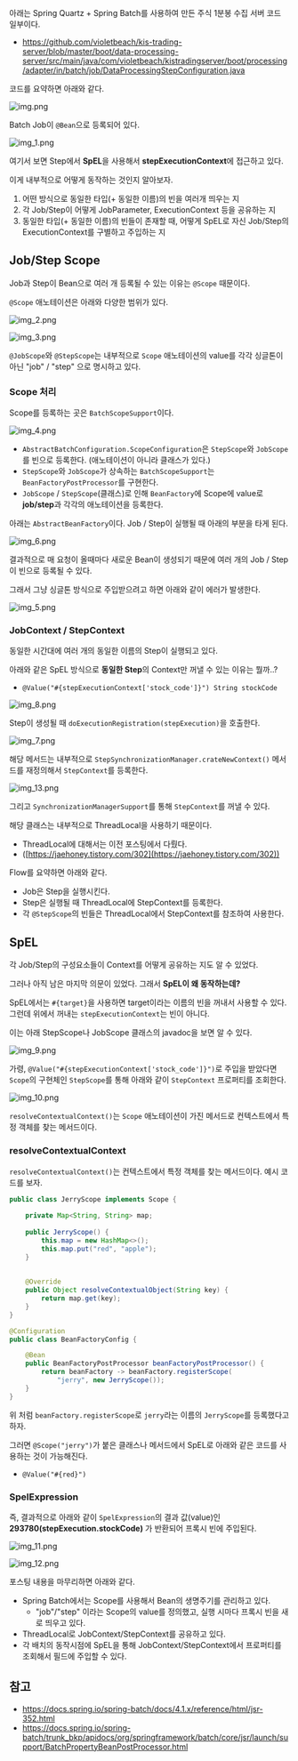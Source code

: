 아래는 Spring Quartz + Spring Batch를 사용하여 만든 주식 1분봉 수집 서버 코드 일부이다.
- https://github.com/violetbeach/kis-trading-server/blob/master/boot/data-processing-server/src/main/java/com/violetbeach/kistradingserver/boot/processing/adapter/in/batch/job/DataProcessingStepConfiguration.java

코드를 요약하면 아래와 같다.

![img.png](images/img.png)

Batch Job이 `@Bean`으로 등록되어 있다.

![img_1.png](images/img_1.png)

여기서 보면 Step에서 **SpEL**을 사용해서 **stepExecutionContext**에 접근하고 있다.

이게 내부적으로 어떻게 동작하는 것인지 알아보자.
1. 어떤 방식으로 동일한 타입(+ 동일한 이름)의 빈을 여러개 띄우는 지
2. 각 Job/Step이 어떻게 JobParameter, ExecutionContext 등을 공유하는 지
3. 동일한 타입(+ 동일한 이름)의 빈들이 존재할 때, 어떻게 SpEL로 자신 Job/Step의 ExecutionContext를 구별하고 주입하는 지

## Job/Step Scope

Job과 Step이 Bean으로 여러 개 등록될 수 있는 이유는 `@Scope` 때문이다.

`@Scope` 애노테이션은 아래와 다양한 범위가 있다.

![img_2.png](images/img_2.png)

![img_3.png](images/img_3.png)

`@JobScope`와 `@StepScope`는 내부적으로  `Scope` 애노테이션의 value를 각각 싱글톤이 아닌 "job" / "step" 으로 명시하고 있다.

### Scope 처리

Scope를 등록하는 곳은 `BatchScopeSupport`이다.

![img_4.png](images/img_4.png)

- `AbstractBatchConfiguration.ScopeConfiguration`은 `StepScope`와 `JobScope`를 빈으로 등록한다. (애노테이션이 아니라 클래스가 있다.)
- `StepScope`와 `JobScope`가 상속하는 `BatchScopeSupport`는 `BeanFactoryPostProcessor`를 구현한다.
- `JobScope` / `StepScope`(클래스)로 인해 `BeanFactory`에 Scope에 value로 **job/step**과 각각의 애노테이션을 등록한다.

아래는 `AbstractBeanFactory`이다. Job / Step이 실행될 때 아래의 부분을 타게 된다.

![img_6.png](images/img_6.png)

결과적으로 매 요청이 올때마다 새로운 Bean이 생성되기 때문에 여러 개의 Job / Step이 빈으로 등록될 수 있다.

그래서 그냥 싱글톤 방식으로 주입받으려고 하면 아래와 같이 에러가 발생한다.

![img_5.png](images/img_5.png)

### JobContext / StepContext

동일한 시간대에 여러 개의 동일한 이름의 Step이 실행되고 있다.

아래와 같은 SpEL 방식으로 **동일한 Step**의 Context만 꺼낼 수 있는 이유는 뭘까..?
- `@Value("#{stepExecutionContext['stock_code']}") String stockCode`

![img_8.png](images/img_8.png)

Step이 생성될 때 `doExecutionRegistration(stepExecution)`을 호출한다.

![img_7.png](images/img_7.png)

해당 메서드는 내부적으로 `StepSynchronizationManager.crateNewContext()` 메서드를 재정의해서 `StepContext`를 등록한다.

![img_13.png](images/img_13.png)

그리고 `SynchronizationManagerSupport`를 통해 `StepContext`를 꺼낼 수 있다.

해당 클래스는 내부적으로 ThreadLocal을 사용하기 때문이다.
- ThreadLocal에 대해서는 이전 포스팅에서 다뤘다.
- ([https://jaehoney.tistory.com/302](https://jaehoney.tistory.com/302))

Flow를 요약하면 아래와 같다.
- Job은 Step을 실행시킨다.
- Step은 실행될 때 ThreadLocal에 StepContext를 등록한다.
- 각 `@StepScope`의 빈들은 ThreadLocal에서 StepContext를 참조하여 사용한다.

## SpEL

각 Job/Step의 구성요소들이 Context를 어떻게 공유하는 지도 알 수 있었다.

그러나 아직 남은 마지막 의문이 있었다. 그래서 **SpEL이 왜 동작하는데?**

SpEL에서는 `#{target}`을 사용하면 target이라는 이름의 빈을 꺼내서 사용할 수 있다.
그런데 위에서 꺼내는 `stepExecutionContext`는 빈이 아니다.

이는 아래 StepScope나 JobScope 클래스의 javadoc을 보면 알 수 있다.

![img_9.png](images/img_9.png)

가령, `@Value("#{stepExecutionContext['stock_code']}")`로 주입을 받았다면 `Scope`의 구현체인 `StepScope`를 통해 아래와 같이 `StepContext` 프로퍼티를 조회한다.

![img_10.png](images/img_10.png)

`resolveContextualContext()`는 `Scope` 애노테이션이 가진 메서드로 컨텍스트에서 특정 객체를 찾는 메서드이다.

### resolveContextualContext

`resolveContextualContext()`는 컨텍스트에서 특정 객체를 찾는 메서드이다. 예시 코드를 보자.

```java
public class JerryScope implements Scope {
    
    private Map<String, String> map;
  
    public JerryScope() {
        this.map = new HashMap<>();
        this.map.put("red", "apple");
    }
  
  
    @Override
    public Object resolveContextualObject(String key) {
        return map.get(key);
    }
}

@Configuration
public class BeanFactoryConfig {

    @Bean
    public BeanFactoryPostProcessor beanFactoryPostProcessor() {
        return beanFactory -> beanFactory.registerScope(
            "jerry", new JerryScope()); 
    }
}
```

위 처럼 `beanFactory.registerScope`로 `jerry`라는 이름의 `JerryScope`를 등록했다고 하자.

그러면 `@Scope("jerry")`가 붙은 클래스나 메서드에서 SpEL로 아래와 같은 코드를 사용하는 것이 가능해진다.
- `@Value("#{red}")`

### SpelExpression

즉, 결과적으로 아래와 같이 `SpelExpression`의 결과 값(value)인 **293780(stepExecution.stockCode)** 가 반환되어 프록시 빈에 주입된다.

![img_11.png](images/img_11.png)

![img_12.png](images/img_12.png)

포스팅 내용을 마무리하면 아래와 같다.
- Spring Batch에서는 Scope를 사용해서 Bean의 생명주기를 관리하고 있다.
  - "job"/"step" 이라는 Scope의 value를 정의했고, 실행 시마다 프록시 빈을 새로 띄우고 있다.
- ThreadLocal로 JobContext/StepContext를 공유하고 있다.
- 각 배치의 동작시점에 SpEL을 통해 JobContext/StepContext에서 프로퍼티를 조회해서 필드에 주입할 수 있다.


## 참고
- https://docs.spring.io/spring-batch/docs/4.1.x/reference/html/jsr-352.html
- https://docs.spring.io/spring-batch/trunk_bkp/apidocs/org/springframework/batch/core/jsr/launch/support/BatchPropertyBeanPostProcessor.html

